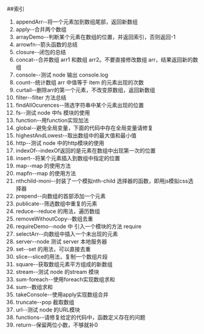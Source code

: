##索引
1. appendArr--将一个元素加到数组尾部，返回新数组
2. apply--合并两个数组
3. arrayDemo--判断某个元素在数组的位置，并返回索引，否则返回-1
4. arrowfn--箭头函数的总结
5. closure--闭包的总结
6. concat--合并数组 arr1 和数组 arr2。不要直接修改数组 arr，结果返回新的数组
7. console--测试 node 输出 console.log
8. count--统计数组 arr 中值等于 item 的元素出现的次数
9. curtail--删除arr的第一个元素，不改变原数组，返回新数组
10. filter--filter 方法总结
11. findAllOcurences--筛选字符串中某个元素出现的位置
12. fs--测试 node 中fs 模块的使用
13. function--用function实现加法
14. global--避免全局变量，下面的代码中存在全局变量请修复
15. highestAndLowest--取出数组中的最大值和最小值
16. http--测试 node 中的http模块的使用
17. indexOf--indexOf返回的是元素在数组中出现第一次的位置
18. insert--将某个元素插入到数组中指定的位置
19. map--map 的使用方法
20. mapfn--map 的使用方法
21. nthchild-moni--封装了一个模拟nth-child 选择器的函数，即用js模拟css选择器
22. prepend--向数组的首部添加一个元素
23. publicate--筛选数组中重复的元素
24. reduce--reduce 的用法，遍历数组
25. removeWithoutCopy--数组去重
26. requireDemo--node 中 引入一个模块的方法 require
27. selectArr--向数组中插入一个未出现的元素
28. server--node 测试 server 本地服务器
29. set--set 的用法，可以直接去重
30. slice--slice的用法，复制一个数组片段
31. square--获取数组元素平方组成的新数组
32. stream--测试 node 的stream 模块
33. sum-foreach--使用foreach实现数组求和
34. sum--数组求和
35. takeConsole--使用apply实现数组合并
36. truncate--pop 截取数组
37. url--测试 node 的URL模块
38. functions--请修复给定的代码中，函数定义存在的问题
39. return--保留两位小数，不够就补0